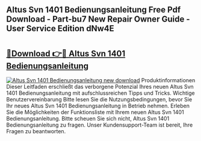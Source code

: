 ## Altus Svn 1401 Bedienungsanleitung Free Pdf Download - Part-bu7 New Repair Owner Guide - User Service Edition dNw4E

# <h2><a href="http://df02k7j.blite.top/?on=Altus+Svn+1401+Bedienungsanleitung">🔗Download 👉🔴 Altus Svn 1401 Bedienungsanleitung</a></h2>

[![Altus Svn 1401 Bedienungsanleitung new download](https://i.imgur.com/lujVjoI.png)](http://df02k7j.blite.top/?on=Altus+Svn+1401+Bedienungsanleitung)
Produktinformationen Dieser Leitfaden erschließt das verborgene Potenzial Ihres neuen Altus Svn 1401 Bedienungsanleitung mit aufschlussreichen Tipps und Tricks. Wichtige Benutzervereinbarung Bitte lesen Sie die Nutzungsbedingungen, bevor Sie Ihr neues Altus Svn 1401 Bedienungsanleitung in Betrieb nehmen. Erleben Sie die Möglichkeiten der Funktionsliste mit Ihrem neuen Altus Svn 1401 Bedienungsanleitung. Bitte scheuen Sie sich nicht, Altus Svn 1401 Bedienungsanleitung zu fragen. Unser Kundensupport-Team ist bereit, Ihre Fragen zu beantworten.

